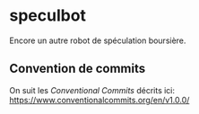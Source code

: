 # speculbot

Encore un autre robot de spéculation boursière.

## Convention de commits

On suit les *Conventional Commits* décrits ici: https://www.conventionalcommits.org/en/v1.0.0/

